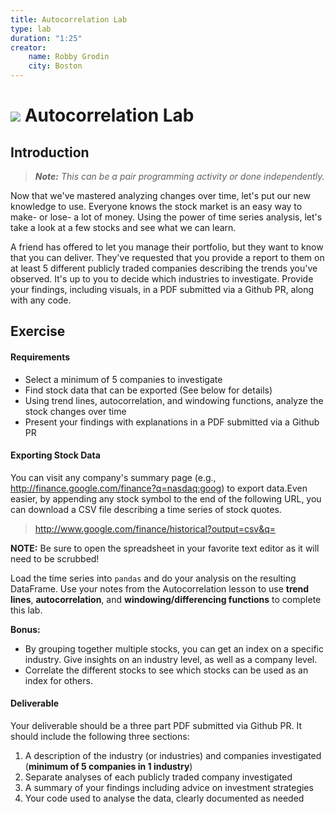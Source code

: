 ```yaml
---
title: Autocorrelation Lab
type: lab
duration: "1:25"
creator:
    name: Robby Grodin
    city: Boston
---
```


# ![](https://ga-dash.s3.amazonaws.com/production/assets/logo-9f88ae6c9c3871690e33280fcf557f33.png) Autocorrelation Lab


## Introduction

> ***Note:*** _This can be a pair programming activity or done independently._

Now that we've mastered analyzing changes over time, let's put our new knowledge to use. Everyone knows the stock market is an easy way to make- or lose- a lot of money. Using the power of time series analysis, let's take a look at a few stocks and see what we can learn.

A friend has offered to let you manage their portfolio, but they want to know that you can deliver. They've requested that you provide a report to them on at least 5 different publicly traded companies describing the trends you've observed. It's up to you to decide which industries to investigate. Provide your findings, including visuals, in a PDF submitted via a Github PR, along with any code.

## Exercise

#### Requirements

- Select a minimum of 5 companies to investigate
- Find stock data that can be exported (See below for details)
- Using trend lines, autocorrelation, and windowing functions, analyze the stock changes over time
- Present your findings with explanations in a PDF submitted via a Github PR

#### Exporting Stock Data

You can visit any company's summary page (e.g., http://finance.google.com/finance?q=nasdaq:goog) to export data.Even easier, by appending any stock symbol to the end of the following URL, you can download a CSV file describing a time series of stock quotes.

> http://www.google.com/finance/historical?output=csv&q=

**NOTE:** Be sure to open the spreadsheet in your favorite text editor as it will need to be scrubbed!

Load the time series into `pandas` and do your analysis on the resulting DataFrame. Use your notes from the Autocorrelation lesson to use **trend lines**, **autocorrelation**, and **windowing/differencing functions** to complete this lab.

**Bonus:**
- By grouping together multiple stocks, you can get an index on a specific industry. Give insights on an industry level, as well as a company level.
- Correlate the different stocks to see which stocks can be used as an index for others.

#### Deliverable

Your deliverable should be a three part PDF submitted via Github PR. It should include the following three sections:
1. A description of the industry (or industries) and companies investigated (**minimum of 5 companies in 1 industry**)
2. Separate analyses of each publicly traded company investigated
3. A summary of your findings including advice on investment strategies
4. Your code used to analyse the data, clearly documented as needed
